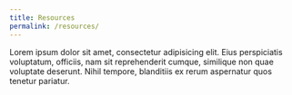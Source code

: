 ```yaml
---
title: Resources
permalink: /resources/
---
```


Lorem ipsum dolor sit amet, consectetur adipisicing elit. Eius perspiciatis voluptatum, officiis, nam sit reprehenderit cumque, similique non quae voluptate deserunt. Nihil tempore, blanditiis ex rerum aspernatur quos tenetur pariatur.